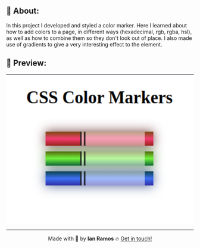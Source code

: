 ## :pushpin: About:

In this project I developed and styled a color marker. Here I learned about how to add colors to a page, in different ways (hexadecimal, rgb, rgba, hsl), as well as how to combine them so they don't look out of place. I also made use of gradients to give a very interesting effect to the element.

## :confetti_ball: Preview:

<img src="./css-color-makers.png" alt="" height="400px" />

---

<div align='center'>
  Made with 💚  by <strong>Ian Ramos</strong> 🔥
  <a href='https://www.linkedin.com/in/ian-ramos/'>Get in touch!</a>
</div>
